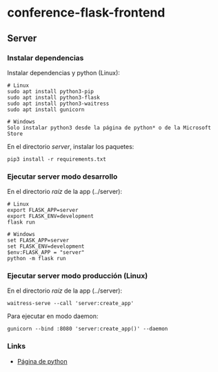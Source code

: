 # conference-flask-frontend

## Server

### Instalar dependencias
Instalar dependencias y python (Linux):
```
# Linux
sudo apt install python3-pip
sudo apt install python3-flask
sudo apt install python3-waitress
sudo apt install gunicorn

# Windows
Solo instalar python3 desde la página de python* o de la Microsoft Store
```

En el directorio *server*, instalar los paquetes:
```
pip3 install -r requirements.txt
```

### Ejecutar server modo desarrollo
En el directorio *raíz* de la app (../server):
```
# Linux
export FLASK_APP=server
export FLASK_ENV=development
flask run

# Windows
set FLASK_APP=server
set FLASK_ENV=development
$env:FLASK_APP = "server"
python -m flask run
```

### Ejecutar server modo producción (Linux)
En el directorio *raíz* de la app (../server):
```
waitress-serve --call 'server:create_app'
```

Para ejecutar en modo daemon:
```
gunicorn --bind :8080 'server:create_app()' --daemon
```

### Links
* [Página de python](https://www.python.org/downloads/)